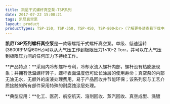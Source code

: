 ```yaml
---
title: 凯尼干式螺杆真空泵-TSP系列
date: 2017-07-22 15:00:21
tags: 凯尼真空泵
layout: product
productTypes: TSP-150, TSP-350, TSP-450, TSP-800<br>（了解更多请查看下载中心）
---
```


**凯尼TSP系列螺杆真空泵**是一款等螺距干式螺杆真空泵。单级、低速运转(3600RPM@60Hz)可以从大气压工作到极限压力1×10-2 Torr，并可以在大气压到极限压力间的任何压力下持续工作。

**产品特点：**采用内冷却螺杆专利，冷却水流入螺杆内部，螺杆没有热膨胀现象；并拥有低温螺杆转子，螺杆表面温度低可延长涂层的使用寿命；真空泵的内部无油无水，无额外的废液处理费用，易于产品回收并节能环保；该系列泵与工艺介质接触的所有部件采用特殊的耐腐蚀涂层处理。

**典型应用：**化工、医药、航空航天、溶剂回收、蒸汽回收、真空成型、溅镀